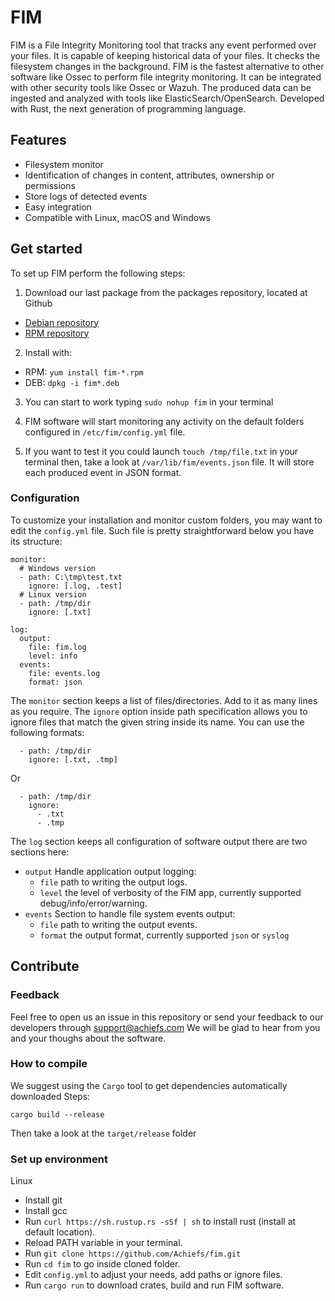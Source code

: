 # FIM
FIM is a File Integrity Monitoring tool that tracks any event performed over your files.
It is capable of keeping historical data of your files. It checks the filesystem changes in the background.
FIM is the fastest alternative to other software like Ossec to perform file integrity monitoring.
It can be integrated with other security tools like Ossec or Wazuh.
The produced data can be ingested and analyzed with tools like ElasticSearch/OpenSearch.
Developed with Rust, the next generation of programming language.

## Features
- Filesystem monitor
- Identification of changes in content, attributes, ownership or permissions
- Store logs of detected events
- Easy integration
- Compatible with Linux, macOS and Windows

## Get started
To set up FIM perform the following steps:
1. Download our last package from the packages repository, located at Github 
  - [Debian repository](https://github.com/Achiefs/fim/tree/main/pkg/deb/repository/release)
  - [RPM repository](https://github.com/Achiefs/fim/tree/main/pkg/rpm/repository/release)

2. Install with:
  - RPM: `yum install fim-*.rpm`
  - DEB: `dpkg -i fim*.deb`

3. You can start to work typing `sudo nohup fim` in your terminal
4. FIM software will start monitoring any activity on the default folders configured in `/etc/fim/config.yml` file.

5. If you want to test it you could launch `touch /tmp/file.txt` in your terminal then, take a look at `/var/lib/fim/events.json` file. It will store each produced event in JSON format.

### Configuration
To customize your installation and monitor custom folders, you may want to edit the `config.yml` file. Such file is pretty straightforward below you have its structure:
```
monitor: 
  # Windows version
  - path: C:\tmp\test.txt
    ignore: [.log, .test]
  # Linux version
  - path: /tmp/dir
    ignore: [.txt]

log: 
  output: 
    file: fim.log
    level: info
  events:
    file: events.log
    format: json
```
The `monitor` section keeps a list of files/directories. Add to it as many lines as you require.
The `ignore` option inside path specification allows you to ignore files that match the given string inside its name. You can use the following formats:
```
  - path: /tmp/dir
    ignore: [.txt, .tmp]
```
Or
```
  - path: /tmp/dir
    ignore:
      - .txt
      - .tmp
```

The `log` section keeps all configuration of software output there are two sections here:
- `output` Handle application output logging:
    - `file` path to writing the output logs.
    - `level` the level of verbosity of the FIM app, currently supported debug/info/error/warning.
- `events` Section to handle file system events output:
    - `file` path to writing the output events.
    - `format` the output format, currently supported `json` or `syslog`

## Contribute
### Feedback
Feel free to open us an issue in this repository or send your feedback to our developers through support@achiefs.com
We will be glad to hear from you and your thoughs about the software.

### How to compile 
We suggest using the `Cargo` tool to get dependencies automatically downloaded
Steps: 
```
cargo build --release
```
Then take a look at the `target/release` folder

### Set up environment
Linux
- Install git
- Install gcc
- Run `curl https://sh.rustup.rs -sSf | sh` to install rust (install at default location).
- Reload PATH variable in your terminal.
- Run `git clone https://github.com/Achiefs/fim.git`
- Run `cd fim` to go inside cloned folder.
- Edit `config.yml` to adjust your needs, add paths or ignore files.
- Run `cargo run` to download crates, build and run FIM software.
